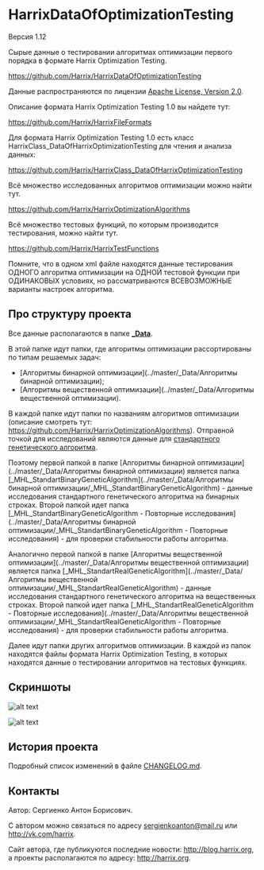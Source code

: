 HarrixDataOfOptimizationTesting
===============================

Версия 1.12

Сырые данные о тестировании алгоритмах оптимизации первого порядка в формате Harrix Optimization Testing.

https://github.com/Harrix/HarrixDataOfOptimizationTesting

Данные распространяются по лицензии [Apache License, Version 2.0](../master/LICENSE.txt).

Описание формата Harrix Optimization Testing 1.0 вы найдете тут:

https://github.com/Harrix/HarrixFileFormats

Для формата Harrix Optimization Testing 1.0 есть класс HarrixClass_DataOfHarrixOptimizationTesting для чтения и анализа данных:

https://github.com/Harrix/HarrixClass_DataOfHarrixOptimizationTesting

Всё множество исследованных алгоритмов оптимизации можно найти тут.

https://github.com/Harrix/HarrixOptimizationAlgorithms

Всё множество тестовых функций, по которым производится тестирования, можно найти тут.

https://github.com/Harrix/HarrixTestFunctions

Помните, что в одном xml файле находятся данные тестирования ОДНОГО алгоритма оптимизации на ОДНОЙ тестовой функции при ОДИНАКОВЫХ условиях, но рассматриваются ВСЕВОЗМОЖНЫЕ варианты настроек алгоритма.

Про структуру проекта
---------------------

Все данные располагаются в папке [**_Data**](../master/_Data).

В этой папке идут папки, где алгоритмы оптимизации рассортированы по типам решаемых задач:

 - [Алгоритмы бинарной оптимизации](../master/_Data/Алгоритмы бинарной оптимизации);
 - [Алгоритмы вещественной оптимизации](../master/_Data/Алгоритмы вещественной оптимизации).
 
В каждой папке идут папки по названиям алгоритмов оптимизации (описание смотреть тут: https://github.com/Harrix/HarrixOptimizationAlgorithms). Отправной точкой для исследований являются данные для [стандартного генетического алгоритма](https://github.com/Harrix/Standard-Genetic-Algorithm). 

Поэтому первой папкой в папке [Алгоритмы бинарной оптимизации](../master/_Data/Алгоритмы бинарной оптимизации) является папка [_MHL_StandartBinaryGeneticAlgorithm](../master/_Data/Алгоритмы бинарной оптимизации/_MHL_StandartBinaryGeneticAlgorithm) - данные исследования стандартного генетического алгоритма на бинарных строках. Второй папкой идет папка [_MHL_StandartBinaryGeneticAlgorithm - Повторные исследования](../master/_Data/Алгоритмы бинарной оптимизации/_MHL_StandartBinaryGeneticAlgorithm - Повторные исследования) - для проверки стабильности работы алгоритма.

Аналогично первой папкой в папке [Алгоритмы вещественной оптимизации](../master/_Data/Алгоритмы вещественной оптимизации) является папка [_MHL_StandartRealGeneticAlgorithm](../master/_Data/Алгоритмы вещественной оптимизации/_MHL_StandartRealGeneticAlgorithm) - данные исследования стандартного генетического алгоритма на вещественных строках. Второй папкой идет папка [_MHL_StandartRealGeneticAlgorithm - Повторные исследования](../master/_Data/Алгоритмы вещественной оптимизации/_MHL_StandartRealGeneticAlgorithm - Повторные исследования) - для проверки стабильности работы алгоритма.

Далее идут папки других алгоритмов оптимизации. В каждой из папок находятся файлы формата Harrix Optimization Testing, в которых находятся данные о тестировании алгоритмов на тестовых функциях.

Скриншоты
-------------------------------

![alt text](../master/imagesforgithub/example1.png "Пример XML файла")

![alt text](../master/imagesforgithub/example2.png "Пример анализа файла XML")

История проекта
---------------

Подробный список изменений в файле [CHANGELOG.md](../master/CHANGELOG.md).

Контакты
--------

Автор: Сергиенко Антон Борисович.

С автором можно связаться по адресу sergienkoanton@mail.ru или  http://vk.com/harrix.

Сайт автора, где публикуются последние новости: http://blog.harrix.org, а проекты располагаются по адресу: http://harrix.org.